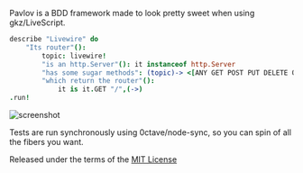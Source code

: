 Pavlov is a BDD framework made to look pretty sweet when using gkz/LiveScript.

```coffeescript
describe "Livewire" do
	"Its router"():
		topic: livewire!
		"is an http.Server"(): it instanceof http.Server
		"has some sugar methods": (topic)-> <[ANY GET POST PUT DELETE OPTIONS TRACE CONNECT HEAD]> |> all (in keys topic)
		"which return the router"():
			it is it.GET "/",(->)
.run!
```

![screenshot](https://raw.github.com/quarterto/Pavlov/master/screenshot.png)

Tests are run synchronously using 0ctave/node-sync, so you can spin of all the fibers you want.

Released under the terms of the [MIT License](LICENCE.md)